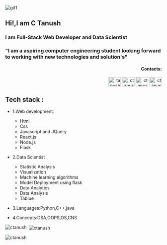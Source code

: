 
![git1](https://github.com/ctanush/ctanush/assets/76549137/a5388ae0-98e0-477a-87a1-b352bd06b448)


<h2>Hi!,I am C Tanush</h2>

<h3>I am Full-Stack Web Developer and Data Scientist</h3>

<h3>"I am a aspiring computer engineering student looking forward to working with new technologies and solution's"</h3>
<div align="right">
<h4 >Contacts:</h4>
 <p align="right">
<a href="https://www.linkedin.com/in/tanush-c-92348b203/" target="blank"><img align="center" src="https://raw.githubusercontent.com/rahuldkjain/github-profile-readme-generator/master/src/images/icons/Social/linked-in-alt.svg" alt="tanushc" height="30" width="40" /></a>
<a href="https://codeforces.com/profile/ctanush56" target="blank"><img align="center" src="https://raw.githubusercontent.com/rahuldkjain/github-profile-readme-generator/master/src/images/icons/Social/codeforces.svg" alt="ctanush56" height="30" width="40" /></a>
<a href="https://www.leetcode.com/ctanush56" target="blank"><img align="center" src="https://raw.githubusercontent.com/rahuldkjain/github-profile-readme-generator/master/src/images/icons/Social/leet-code.svg" alt="ctanush56" height="30" width="40" /></a>
<a href="https://auth.geeksforgeeks.org/user/ctanush56" target="blank"><img align="center" src="https://raw.githubusercontent.com/rahuldkjain/github-profile-readme-generator/master/src/images/icons/Social/geeks-for-geeks.svg" alt="ctanush56" height="30" width="40" /></a>
</p>
</div>
<h2 color="red">Tech stack :</h2> 

 + 1.Web development:
      * Html
      * Css
      * Javascript and JQuery
      * React.js
      * Node.js
      * Flask
        
  + 2.Data Scientist
      * Statistic Analysis
      * Visualization
      * Machine learning algorithms
      * Model Deployment using flask
      * Data Analytics
      * Data Analysis
      * Tablue
        
  + 3.Languages:Python,C++,java
    
  + 4.Concepts:DSA,OOPS,OS,CNS

<p><img align="left" src="https://github-readme-stats.vercel.app/api/top-langs?username=ctanush&show_icons=true&locale=en&layout=compact" alt="ctanush" /></p>

<p>&nbsp;<img align="center" src="https://github-readme-stats.vercel.app/api?username=ctanush&show_icons=true&locale=en" alt="ctanush" /></p>

<p><img align="center" src="https://github-readme-streak-stats.herokuapp.com/?user=ctanush&" alt="ctanush" /></p>
  
